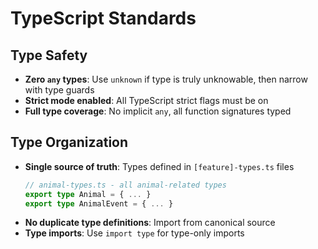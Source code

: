 # TypeScript Standards

## Type Safety
- **Zero `any` types**: Use `unknown` if type is truly unknowable, then narrow with type guards
- **Strict mode enabled**: All TypeScript strict flags must be on
- **Full type coverage**: No implicit `any`, all function signatures typed

## Type Organization
- **Single source of truth**: Types defined in `[feature]-types.ts` files
  ```typescript
  // animal-types.ts - all animal-related types
  export type Animal = { ... }
  export type AnimalEvent = { ... }
  ```
- **No duplicate type definitions**: Import from canonical source
- **Type imports**: Use `import type` for type-only imports
